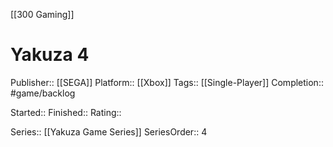 [[300 Gaming]]

# Yakuza 4

Publisher:: [[SEGA]]
Platform:: [[Xbox]]
Tags:: [[Single-Player]]
Completion:: #game/backlog 

Started:: 
Finished:: 
Rating:: 

Series:: [[Yakuza Game Series]]
SeriesOrder:: 4